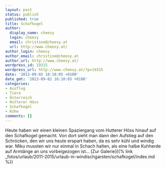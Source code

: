 ```yaml
---
layout: post
status: publish
published: true
title: Schafkogel
author:
  display_name: cheesy
  login: cheesy
  email: christine@cheesy.at
  url: http://www.cheesy.at/
author_login: cheesy
author_email: christine@cheesy.at
author_url: http://www.cheesy.at/
wordpress_id: 19315
wordpress_url: http://www.cheesy.at/?p=19315
date: '2013-09-02 18:10:05 +0100'
date_gmt: '2013-09-02 16:10:05 +0100'
categories:
- Ausflug
- Tiere
- Österreich
- Hutterer Höss
- Schafkogel
- Kühe
comments: []
---
```

Heute haben wir einen kleinen Spaziergang vom Hutterer Höss hinauf auf den Schafkogel gemacht. Von dort sieht man dann den Aufstieg auf den Schröcken, den wir uns heute erspart haben, da es sehr kühl und windig war. Miku mussten wir nur einmal in Schach halten, als eine halbe Kuhherde auf Armlänge an uns vorbeigezogen ist...
[Zur Galerie]({% link _fotos/urlaub/2011-2015/urlaub-in-windischgarsten/schafkogel/index.md %})

